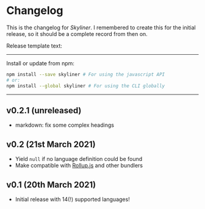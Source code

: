 # Changelog
This is the changelog for _Skyliner_. I remembered to create this for the initial release, so it should be a complete record from then on.

Release template text:

-----

Install or update from npm:

```bash
npm install --save skyliner # For using the javascript API
# or:
npm install --global skyliner # For using the CLI globally
```

-----

## v0.2.1 (unreleased)
 - markdown: fix some complex headings


## v0.2 (21st March 2021)
 - Yield `null` if no language definition could be found
 - Make compatible with [Rollup.js](https://https://rollupjs.org/guide/en/) and other bundlers


## v0.1 (20th March 2021)
 - Initial release with 14(!) supported languages!
